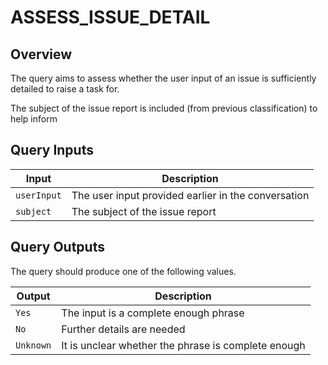 # ASSESS_ISSUE_DETAIL

## Overview

The query aims to assess whether the user input of an issue is sufficiently detailed to raise a task for.

The subject of the issue report is included (from previous classification) to help inform

## Query Inputs

| **Input**   | **Description**                                     |
| ----------- | --------------------------------------------------- |
| `userInput` | The user input provided earlier in the conversation |
| `subject` | The subject of the issue report |



## Query Outputs

The query should produce one of the following values.

| Output     | **Description**                                     |
| ---------- | --------------------------------------------------- |
| `Yes`   | The input is a complete enough phrase               |
| `No` | Further details are needed           |
| `Unknown` | It is unclear whether the phrase is complete enough           |



